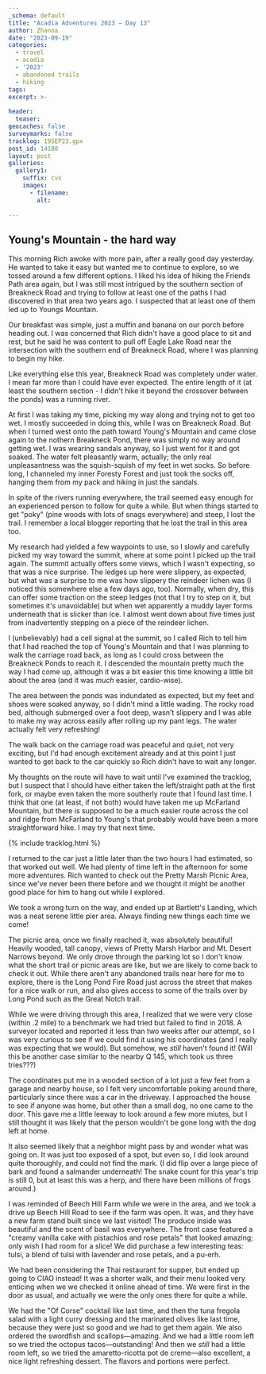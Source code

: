```yaml
---
_schema: default
title: "Acadia Adventures 2023 – Day 13"
author: Zhanna
date: "2023-09-19"
categories: 
  - travel
  - acadia
  - '2023'
  - abandoned trails
  - hiking
tags:
excerpt: >-
  
header:
  teaser:
geocaches: false
surveymarks: false
tracklog: 19SEP23.gpx
post_id: 14180
layout: post
galleries:
  gallery1:
    suffix: cvx
    images:
      - filename: 
        alt:
    
---
```


## Young's Mountain - the hard way

This morning Rich awoke with more pain, after a really good day yesterday. He wanted to take it easy but wanted me to continue to explore, so we tossed around a few different options. I liked his idea of hiking the Friends Path area again, but I was still most intrigued by the southern section of Breakneck Road and trying to follow at least one of the paths I had discovered in that area two years ago. I suspected that at least one of them led up to Youngs Mountain.

Our breakfast was simple, just a muffin and banana on our porch before heading out. I was concerned that Rich didn't have a good place to sit and rest, but he said he was content to pull off Eagle Lake Road near the intersection with the southern end of Breakneck Road, where I was planning to begin my hike.

Like everything else this year, Breakneck Road was completely under water. I mean far more than I could have ever expected. The entire length of it (at least the southern section - I didn't hike it beyond the crossover between the ponds) was a running river.

At first I was taking my time, picking my way along and trying not to get too wet. I mostly succeeded in doing this, while I was on Breakneck Road. But when I turned west onto the path toward Young's Mountain and came close again to the nothern Breakneck Pond, there was simply no way around getting wet. I was wearing sandals anyway, so I just went for it and got soaked. The water felt pleasantly warm, actually; the only real unpleasantness was the squish-squish of my feet in wet socks. So before long, I channeled my inner Foresty Forest and just took the socks off, hanging them from my pack and hiking in just the sandals.

In spite of the rivers running everywhere, the trail seemed easy enough for an experienced person to follow for quite a while. But when things started to get "poky" (pine woods with lots of snags everywhere) and steep, I lost the trail. I remember a local blogger reporting that he lost the trail in this area too. 

My research had yielded a few waypoints to use, so I slowly and carefully picked my way toward the summit, where at some point I picked up the trail again. The summit actually offers some views, which I wasn't expecting, so that was a nice surprise. The ledges up here were slippery, as expected, but what was a surprise to me was how slippery the reindeer lichen was (I noticed this somewhere else a few days ago, too). Normally, when dry, this can offer some traction on the steep ledges (not that I try to step on it, but sometimes it's unavoidable) but when wet apparently a muddy layer forms underneath that is slicker than ice. I almost went down about five times just from inadvertently stepping on a piece of the reindeer lichen.

I (unbelievably) had a cell signal at the summit, so I called Rich to tell him that I had reached the top of Young's Mountain and that I was planning to walk the carriage road back, as long as I could cross between the Breakneck Ponds to reach it. I descended the mountain pretty much the way I had come up, although it was a bit easier this time knowing a little bit about the area (and it was _much_ easier, cardio-wise). 

The area between the ponds was indundated as expected, but my feet and shoes were soaked anyway, so I didn't mind a little wading. The rocky road bed, although submerged over a foot deep, wasn't slippery and I was able to make my way across easily after rolling up my pant legs. The water actually felt very refreshing!

The walk back on the carriage road was peaceful and quiet, not very exciting, but I'd had enough excitement already and at this point I just wanted to get back to the car quickly so Rich didn't have to wait any longer. 

My thoughts on the route will have to wait until I've examined the tracklog, but I suspect that I should have either taken the left/straight path at the first fork, or maybe even taken the more southerly route that I found last time. I think that one (at least, if not both) would have taken me up McFarland Mountain, but there is supposed to be a much easier route across the col and ridge from McFarland to Young's that probably would have been a more straightforward hike. I may try that next time.

{% include tracklog.html %}

I returned to the car just a little later than the two hours I had estimated, so that worked out well. We had plenty of time left in the afternoon for some more adventures. Rich wanted to check out the Pretty Marsh Picnic Area, since we've never been there before and we thought it might be another good place for him to hang out while I explored.

We took a wrong turn on the way, and ended up at Bartlett's Landing, which was a neat serene little pier area. Always finding new things each time we come!

The picnic area, once we finally reached it, was absolutely beautiful! Heavily wooded, tall canopy, views of Pretty Marsh Harbor and Mt. Desert Narrows beyond. We only drove through the parking lot so I don't know what the short trail or picnic areas are like, but we are likely to come back to check it out. While there aren't any abandoned trails near here for me to explore, there is the Long Pond Fire Road just across the street that makes for a nice walk or run, and also gives access to some of the trails over by Long Pond such as the Great Notch trail.

While we were driving through this area, I realized that we were very close (within .2 mile) to a benchmark we had tried but failed to find in 2018. A surveyor located and reported it less than two weeks after our attempt, so I was very curious to see if we could find it using his coordinates (and I really was expecting that we would). But somehow, we _still_ haven't found it! (Will this be another case similar to the nearby Q 145, which took us three tries???) 

The coordinates put me in a wooded section of a lot just a few feet from a garage and nearby house, so I felt very uncomfortable poking around there, particularly since there was a car in the driveway. I approached the house to see if anyone was home, but other than a small dog, no one came to the door. This gave me a little leeway to look around a few more miutes, but I still thought it was likely that the person wouldn't be gone long with the dog left at home. 

It also seemed likely that a neighbor might pass by and wonder what was going on. It was just too exposed of a spot, but even so, I did look around quite thoroughly, and could not find the mark. (I did flip over a large piece of bark and found a salmander underneath! The snake count for this year's trip is still 0, but at least this was a herp, and there have been millions of frogs around.)

I was reminded of Beech Hill Farm while we were in the area, and we took a drive up Beech Hill Road to see if the farm was open. It was, and they have a new farm stand built since we last visited! The produce inside was beautiful and the scent of basil was everywhere. The front case featured a "creamy vanilla cake with pistachios and rose petals" that looked amazing; only wish I had room for a slice! We did purchase a few interesting teas: tulsi, a blend of tulsi with lavender and rose petals, and a pu-erh. 

We had been considering the Thai restaurant for supper, but ended up going to CIAO instead! It was a shorter walk, and their menu looked very enticing when we we checked it online ahead of time. We were first in the door as usual, and actually we were the only ones there for quite a while. 

We had the "Of Corse" cocktail like last time, and then the tuna fregola salad with a light curry dressing and the marinated olives like last time, because they were just so good and we had to get them again. We also ordered the swordfish and scallops—amazing. And we had a little room left so we tried the octopus tacos—outstanding! And then we _still_ had a little room left, so we tried the amaretto-ricotta pot de creme—also excellent, a nice light refreshing dessert. The flavors and portions were perfect. 

